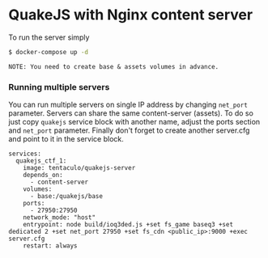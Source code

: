 # QuakeJS with Nginx content server

To run the server simply
```sh
$ docker-compose up -d
```

`NOTE: You need to create base & assets volumes in advance.`

### Running multiple servers
You can run multiple servers on single IP address by changing `net_port` parameter. Servers can share the same content-server (assets).
To do so just copy `quakejs` service block with another name, adjust the ports section and `net_port` parameter.
Finally don't forget to create another server.cfg and point to it in the service block.

```
services:
  quakejs_ctf_1:
    image: tentaculo/quakejs-server
    depends_on:
      - content-server
    volumes:
      - base:/quakejs/base
    ports:
      - 27950:27950
    network_mode: "host"
    entrypoint: node build/ioq3ded.js +set fs_game baseq3 +set dedicated 2 +set net_port 27950 +set fs_cdn <public_ip>:9000 +exec server.cfg
    restart: always
```
